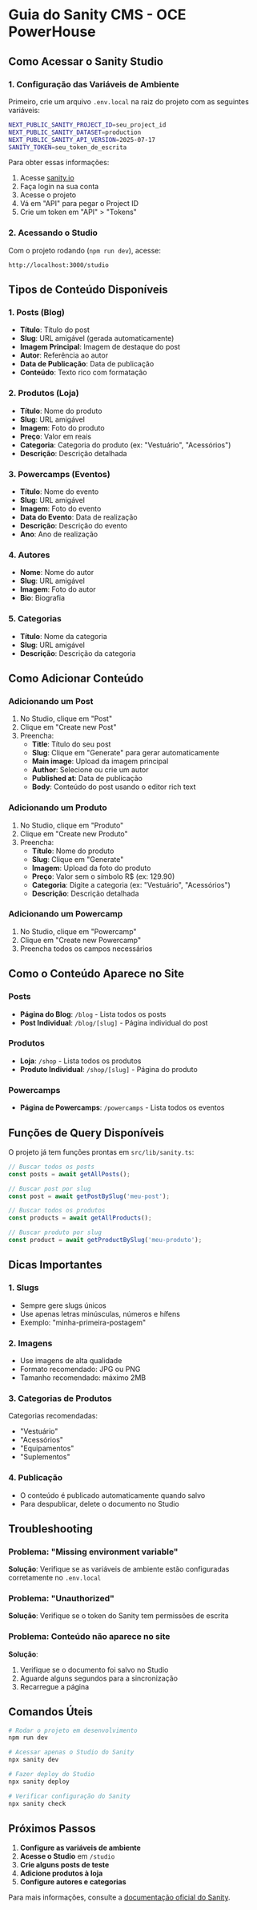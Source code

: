 # Guia do Sanity CMS - OCE PowerHouse

## Como Acessar o Sanity Studio

### 1. Configuração das Variáveis de Ambiente

Primeiro, crie um arquivo `.env.local` na raiz do projeto com as seguintes variáveis:

```bash
NEXT_PUBLIC_SANITY_PROJECT_ID=seu_project_id
NEXT_PUBLIC_SANITY_DATASET=production
NEXT_PUBLIC_SANITY_API_VERSION=2025-07-17
SANITY_TOKEN=seu_token_de_escrita
```

Para obter essas informações:

1. Acesse [sanity.io](https://sanity.io)
2. Faça login na sua conta
3. Acesse o projeto
4. Vá em "API" para pegar o Project ID
5. Crie um token em "API" > "Tokens"

### 2. Acessando o Studio

Com o projeto rodando (`npm run dev`), acesse:

```
http://localhost:3000/studio
```

## Tipos de Conteúdo Disponíveis

### 1. **Posts (Blog)**

- **Título**: Título do post
- **Slug**: URL amigável (gerada automaticamente)
- **Imagem Principal**: Imagem de destaque do post
- **Autor**: Referência ao autor
- **Data de Publicação**: Data de publicação
- **Conteúdo**: Texto rico com formatação

### 2. **Produtos (Loja)**

- **Título**: Nome do produto
- **Slug**: URL amigável
- **Imagem**: Foto do produto
- **Preço**: Valor em reais
- **Categoria**: Categoria do produto (ex: "Vestuário", "Acessórios")
- **Descrição**: Descrição detalhada

### 3. **Powercamps (Eventos)**

- **Título**: Nome do evento
- **Slug**: URL amigável
- **Imagem**: Foto do evento
- **Data do Evento**: Data de realização
- **Descrição**: Descrição do evento
- **Ano**: Ano de realização

### 4. **Autores**

- **Nome**: Nome do autor
- **Slug**: URL amigável
- **Imagem**: Foto do autor
- **Bio**: Biografia

### 5. **Categorias**

- **Título**: Nome da categoria
- **Slug**: URL amigável
- **Descrição**: Descrição da categoria

## Como Adicionar Conteúdo

### Adicionando um Post

1. No Studio, clique em "Post"
2. Clique em "Create new Post"
3. Preencha:
   - **Title**: Título do seu post
   - **Slug**: Clique em "Generate" para gerar automaticamente
   - **Main image**: Upload da imagem principal
   - **Author**: Selecione ou crie um autor
   - **Published at**: Data de publicação
   - **Body**: Conteúdo do post usando o editor rich text

### Adicionando um Produto

1. No Studio, clique em "Produto"
2. Clique em "Create new Produto"
3. Preencha:
   - **Título**: Nome do produto
   - **Slug**: Clique em "Generate"
   - **Imagem**: Upload da foto do produto
   - **Preço**: Valor sem o símbolo R$ (ex: 129.90)
   - **Categoria**: Digite a categoria (ex: "Vestuário", "Acessórios")
   - **Descrição**: Descrição detalhada

### Adicionando um Powercamp

1. No Studio, clique em "Powercamp"
2. Clique em "Create new Powercamp"
3. Preencha todos os campos necessários

## Como o Conteúdo Aparece no Site

### Posts

- **Página do Blog**: `/blog` - Lista todos os posts
- **Post Individual**: `/blog/[slug]` - Página individual do post

### Produtos

- **Loja**: `/shop` - Lista todos os produtos
- **Produto Individual**: `/shop/[slug]` - Página do produto

### Powercamps

- **Página de Powercamps**: `/powercamps` - Lista todos os eventos

## Funções de Query Disponíveis

O projeto já tem funções prontas em `src/lib/sanity.ts`:

```typescript
// Buscar todos os posts
const posts = await getAllPosts();

// Buscar post por slug
const post = await getPostBySlug('meu-post');

// Buscar todos os produtos
const products = await getAllProducts();

// Buscar produto por slug
const product = await getProductBySlug('meu-produto');
```

## Dicas Importantes

### 1. **Slugs**

- Sempre gere slugs únicos
- Use apenas letras minúsculas, números e hífens
- Exemplo: "minha-primeira-postagem"

### 2. **Imagens**

- Use imagens de alta qualidade
- Formato recomendado: JPG ou PNG
- Tamanho recomendado: máximo 2MB

### 3. **Categorias de Produtos**

Categorias recomendadas:

- "Vestuário"
- "Acessórios"
- "Equipamentos"
- "Suplementos"

### 4. **Publicação**

- O conteúdo é publicado automaticamente quando salvo
- Para despublicar, delete o documento no Studio

## Troubleshooting

### Problema: "Missing environment variable"

**Solução**: Verifique se as variáveis de ambiente estão configuradas corretamente no `.env.local`

### Problema: "Unauthorized"

**Solução**: Verifique se o token do Sanity tem permissões de escrita

### Problema: Conteúdo não aparece no site

**Solução**:

1. Verifique se o documento foi salvo no Studio
2. Aguarde alguns segundos para a sincronização
3. Recarregue a página

## Comandos Úteis

```bash
# Rodar o projeto em desenvolvimento
npm run dev

# Acessar apenas o Studio do Sanity
npx sanity dev

# Fazer deploy do Studio
npx sanity deploy

# Verificar configuração do Sanity
npx sanity check
```

## Próximos Passos

1. **Configure as variáveis de ambiente**
2. **Acesse o Studio** em `/studio`
3. **Crie alguns posts de teste**
4. **Adicione produtos à loja**
5. **Configure autores e categorias**

Para mais informações, consulte a [documentação oficial do Sanity](https://www.sanity.io/docs).
